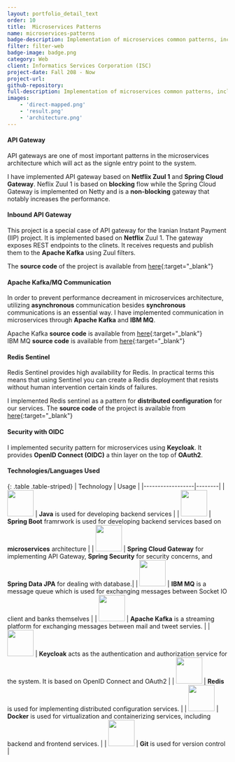 ```yaml
---
layout: portfolio_detail_text
order: 10
title:  Microservices Patterns
name: microservices-patterns
badge-description: Implementation of microservices common patterns, including API gateway, async communication, redis sentinel, and security through OCID.
filter: filter-web
badge-image: badge.png
category: Web
client: Informatics Services Corporation (ISC)
project-date: Fall 208 - Now
project-url:
github-repository:
full-description: Implementation of microservices common patterns, including API gateway, async communication, redis sentinel, and security through OCID.
images:
    - 'direct-mapped.png'
    - 'result.png'
    - 'architecture.png'
---
```

#### API Gateway
API gateways are one of most important patterns in the microservices architecture which will act as the signle entry point to the system.

I have implemented API gateway based on **Netflix Zuul 1** and **Spring Cloud Gateway**. Neflix Zuul 1 is based on **blocking** flow while the Spring Cloud Gateway is implemented on Netty and is a **non-blocking** gateway that notably increases the performance.
#### Inbound API Gateway
This project is a special case of API gateway for the Iranian Instant Payment (IIP) project. It is implemented based on **Netflix** Zuul 1. The gateway exposes REST endpoints to the clinets. It receives requests and publish them to the **Apache Kafka** using Zuul filters. 

The **source code** of the project is available from [here](https://github.com/abradat/inbound-gateway){:target="_blank"}
#### Apache Kafka/MQ Communication
In order to prevent performance decreament in microservices architecture, utilizing **asynchronous** communication besides **synchronous** communications is an essential way. I have implemented communication in microservices through **Apache Kafka** and **IBM MQ**.

Apache Kafka **source code** is available from [here](https://github.com/Abradat/microservice-kafka-messaging){:target="_blank"}  
IBM MQ **source code** is available from [here](https://github.com/Abradat/microservice-mq-messaging){:target="_blank"}
#### Redis Sentinel
Redis Sentinel provides high availability for Redis. In practical terms this means that using Sentinel you can create a Redis deployment that resists without human intervention certain kinds of failures.

I implemented Redis sentinel as a pattern for **distributed configuration** for our services. The **source code** of the project is available from [here](https://github.com/abradat/redis-sentinel){:target="_blank"}
#### Security with OIDC
I implemented security pattern for microservices using **Keycloak**. It provides **OpenID Connect (OIDC)** a thin layer on the top of **OAuth2**.

#### Technologies/Languages Used

{: .table .table-striped}
| Technology | Usage |
|------------------|--------|
| <img src="{{'assets/img/portfolio/technologies/java.png' | relative_url}}" width="60" height="60"> | **Java** is used for developing backend services |
| <img src="{{'assets/img/portfolio/technologies/spring-boot.png' | relative_url}}" width="60" height="60"> | **Spring Boot** framrwork is used for developing backend services based on **microservices** architecture |
| <img src="{{'assets/img/portfolio/technologies/spring.png' | relative_url}}" width="60" height="60"> | **Spring Cloud Gateway** for implementing API Gateway, **Spring Security** for security concerns, and **Spring Data JPA** for dealing with database.|
| <img src="{{'assets/img/portfolio/technologies/ibm-mq.png' | relative_url}}" width="60" height="60"> | **IBM MQ** is a message queue which is used for exchanging messages between Socket IO client and banks themselves |
| <img src="{{'assets/img/portfolio/technologies/kafka.png' | relative_url}}" width="60" height="60"> | **Apache Kafka** is a streaming platform for exchanging messages between mail and tweet servies. |
| <img src="{{'assets/img/portfolio/technologies/keycloak.png' | relative_url}}" width="60" height="60"> | **Keycloak** acts as the authentication and authorization service for the system. It is based on OpenID Connect and OAuth2 |
| <img src="{{'assets/img/portfolio/technologies/redis.png' | relative_url}}" width="60" height="60"> | **Redis** is used for implementing distributed configuration services. |
| <img src="{{'assets/img/portfolio/technologies/docker.png' | relative_url}}" width="60" height="60"> | **Docker** is used for virtualization and containerizing services, including backend and frontend services. |
| <img src="{{'assets/img/portfolio/technologies/git.png' | relative_url}}" width="60" height="60"> | **Git** is used for version control |

